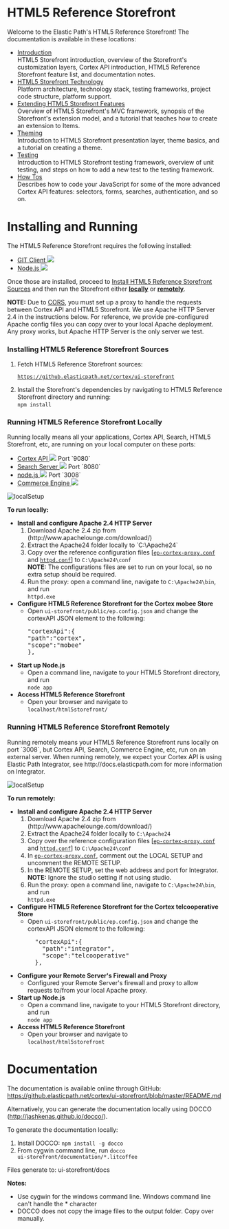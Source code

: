 HTML5 Reference Storefront
=============
Welcome to the Elastic Path's HTML5 Reference Storefront!
The documentation is available in these locations:

* <a href="https://github.elasticpath.net/cortex/ui-storefront/blob/master/documentation/introduction.md">Introduction</a> <br/>
HTML5 Storefront introduction, overview of the Storefront's customization layers, Cortex API introduction, HTML5 Reference Storefront feature list, and documentation notes.
* <a href="https://github.elasticpath.net/cortex/ui-storefront/blob/master/documentation/technologyoverview.md">HTML5 Storefront Technology</a>  <br/>
Platform architecture, technology stack, testing frameworks, project code structure, platform support.
* <a href="https://github.elasticpath.net/cortex/ui-storefront/blob/master/documentation/extending.md">Extending HTML5 Storefront Features</a> <br/>
Overview of HTML5 Storefront's MVC framework, synopsis of the Storefront's extension model, and a tutorial that teaches how to create an extension to Items.
* <a href="https://github.elasticpath.net/cortex/ui-storefront/blob/master/documentation/theming.md">Theming</a>  <br/>
Introduction to HTML5 Storefront presentation layer, theme basics, and a tutorial on creating a theme.
* <a href="">Testing</a>  <br/>
Introduction to HTML5 Storefront testing framework, overview of unit testing, and steps on how to add a new test to the testing framework.
* <a href="https://github.elasticpath.net/cortex/ui-storefront/blob/master/documentation/howTOs.md">How Tos</a>  <br/>
Describes how to code your JavaScript for some of the more advanced Cortex API features: selectors, forms, searches, authentication, and so on.


Installing and Running
====================
The HTML5 Reference Storefront requires the following installed:

* <a href="http://git-scm.com/downloads" target="_blank">GIT Client <img src="https://github.elasticpath.net/cortex/ui-storefront/raw/master/documentation/img/extlink.png"></a>
* <a href="http://nodejs.org/" target="_blank">Node.js <img src="https://github.elasticpath.net/cortex/ui-storefront/raw/master/documentation/img/extlink.png"></a>


Once those are installed, proceed to <a href="https://github.elasticpath.net/cortex/ui-storefront/blob/master/README.md#installing-html5-reference-storefront-sources">Install HTML5 Reference Storefront Sources</a> and then run the Storefront either
<a href="https://github.elasticpath.net/cortex/ui-storefront/blob/master/README.md#running-html5-reference-storefront-locally"><b>locally</b></a> or <a href="https://github.elasticpath.net/cortex/ui-storefront/blob/master/README.md#running-html5-reference-storefront-remotely"><b>remotely</b></a>.

**NOTE:** Due to <a href="http://en.wikipedia.org/wiki/Cross-origin_resource_sharing">CORS</a>, you must set up a proxy to handle the requests between Cortex API and HTML5 Storefront.
We use Apache HTTP Server 2.4 in the instructions below. For reference, we provide pre-configured Apache config files you can copy over to your local Apache deployment.
Any proxy works, but Apache HTTP Server is the only server we test.

<h3>Installing HTML5 Reference Storefront Sources</h3>
<ol>
<li>Fetch HTML5 Reference Storefront sources: <br/>

<code>https://github.elasticpath.net/cortex/ui-storefront</code>
</li>
<li>Install the Storefront's dependencies by navigating to HTML5 Reference Storefront directory and running:<br/>
<code>npm install</code>
</li>
</ol>

<h3 id="local">Running HTML5 Reference Storefront Locally</h3>
Running locally means all your applications, Cortex API, Search, HTML5 Storefront, etc, are running on your local computer on these ports:

<ul>
<li><a href="https://docs.elasticpath.com/display/EPCAPIDEV/Installation+and+Configuration+Guide" target="_blank">Cortex API <img src="https://github.elasticpath.net/cortex/ui-storefront/raw/master/documentation/img/extlink.png"></a> Port `9080`</li>
<li><a href="https://docs.elasticpath.com/display/EP680DEV/Installation+and+Configuration+Guide" target="_blank">Search Server <img src="https://github.elasticpath.net/cortex/ui-storefront/raw/master/documentation/img/extlink.png"></a> Port `8080`</li>
<li><a href="http://nodejs.org/" target="_blank">node.js <img src="https://github.elasticpath.net/cortex/ui-storefront/raw/master/documentation/img/extlink.png"></a> Port `3008`</li>
<li><a href="https://docs.elasticpath.com/display/EP680DEV/Installation+and+Configuration+Guide" target="_blank">Commerce Engine <img src="https://github.elasticpath.net/cortex/ui-storefront/raw/master/documentation/img/extlink.png"></a></li>
</ul>

![localSetup](https://github.elasticpath.net/cortex/ui-storefront/raw/master/documentation/img/local_proxy_setup.png)

<b>To run locally:</b>
<ul>
<li><b>Install and configure Apache 2.4 HTTP Server</b>
<ol>
<li>Download Apache 2.4 zip from (http://www.apachelounge.com/download/)</li>
<li>Extract the Apache24 folder locally to `C:\Apache24`</li>
<li>Copy over the reference configuration files [<a href="https://github.elasticpath.net/cortex/ui-storefront/blob/master/documentation/apacheConfigs/ep-cortex-proxy.conf"><code>ep-cortex-proxy.conf</code></a> and <a href="https://github.elasticpath.net/cortex/ui-storefront/blob/master/documentation/apacheConfigs/httpd.conf"><code>httpd.conf</code></a>] to <code>C:\Apache24\conf</code><br/>
<b>NOTE:</b> The configurations files are set to run on your local, so no extra setup should be required.</li>
<li>Run the proxy: open a command line, navigate to <code>C:\Apache24\bin</code>, and run<br/>
<code>httpd.exe</code>
</li>
</ol>
</li>
<li><b>Configure HTML5 Reference Storefront for the Cortex mobee Store</b>
<ul>
<li>Open <code>ui-storefront/public/ep.config.json</code> and change the cortexAPI JSON element to the following:<br/>
<pre>
"cortexApi":{
"path":"cortex",
"scope":"mobee"
},
</pre>
</li>
</ul>
</li>
<li><b>Start up Node.js</b>
<ul>
<li>Open a command line, navigate to your HTML5 Storefront directory, and run<br/>
<code>node app</code>
</li>
</ul>
</li>
<li><b>Access HTML5 Reference Storefront</b>
<ul>
<li>Open your browser and navigate to<br/>
<code>localhost/html5storefront/</code>
</li>
</ul>
</li>
</ul>


<h3 id="remote">Running HTML5 Reference Storefront Remotely</h3>
Running remotely means your HTML5 Reference Storefront runs locally on port `3008`, but Cortex API, Search, Commerce Engine, etc, run on an external server.
When running remotely, we expect your Cortex API is using Elastic Path Integrator, see http://docs.elasticpath.com for more information on Integrator.

![localSetup](https://github.elasticpath.net/cortex/ui-storefront/raw/master/documentation/img/remote_proxy_setup.png)

<b>To run remotely:</b>
<ul>
<li><b>Install and configure Apache 2.4 HTTP Server</b>
<ol>
<li>Download Apache 2.4 zip from (http://www.apachelounge.com/download/)</li>
<li>Extract the Apache24 folder locally to <code>C:\Apache24</code></li>
<li>Copy over the reference configuration files [<a href="https://github.elasticpath.net/cortex/ui-storefront/blob/master/documentation/apacheConfigs/ep-cortex-proxy.conf"><code>ep-cortex-proxy.conf</code></a> and <a href="https://github.elasticpath.net/cortex/ui-storefront/blob/master/documentation/apacheConfigs/httpd.conf"><code>httpd.conf</code></a>] to <code>C:\Apache24\conf</code><br/>
</li>
<li>In <a href="https://github.elasticpath.net/cortex/ui-storefront/blob/master/documentation/apacheConfigs/ep-cortex-proxy.conf"><code>ep-cortex-proxy.conf</code></a>,
comment out the LOCAL SETUP and uncomment the REMOTE SETUP.</li>
<li>In the REMOTE SETUP, set the web address and port for Integrator.<br/>
<b>NOTE:</b> Ignore the studio setting if not using studio.</li>
<li>Run the proxy: open a command line, navigate to <code>C:\Apache24\bin</code>, and run<br/>
<code>httpd.exe</code>
</li>
</ol>
</li>
<li>
<b>Configure HTML5 Reference Storefront for the Cortex telcooperative Store</b>
<ul>
<li>Open <code>ui-storefront/public/ep.config.json</code> and change the cortexAPI JSON element to the following:<br/>
<pre>
  "cortexApi":{
    "path":"integrator",
    "scope":"telcooperative"
  },
</pre>
</li>
</ul>
</li>
<li><b>Configure your Remote Server's Firewall and Proxy</b>
<ul>
<li>Configured your Remote Server's firewall and proxy to allow requests to/from your local Apache proxy.</li>
</ul>
</li>
</li>
<li><b>Start up Node.js</b>
<ul>
<li>Open a command line, navigate to your HTML5 Storefront directory, and run<br/>
<code>node app</code>
</li>
</ul>
</li>
<li><b>Access HTML5 Reference Storefront</b>
<ul>
<li>Open your browser and navigate to<br/>
<code>localhost/html5storefront</code>
</li>
</ul>
</li>
</ul>




Documentation
=============
The documentation is available online through GitHub: https://github.elasticpath.net/cortex/ui-storefront/blob/master/README.md

Alternatively, you can generate the documentation locally using DOCCO (http://jashkenas.github.io/docco/).

To generate the documentation locally:

1. Install DOCCO: <code>npm install -g docco</code>
2. From cygwin command line, run <code>docco ui-storefront/documentation/*.litcoffee</code>

Files generate to: ui-storefront/docs

**Notes:**

- Use cygwin for the windows command line. Windows command line can't handle the * character
- DOCCO does not copy the image files to the output folder. Copy over manually.